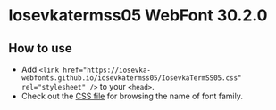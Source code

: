 # Iosevkatermss05 WebFont 30.2.0

## How to use

- Add `<link href="https://iosevka-webfonts.github.io/iosevkatermss05/IosevkaTermSS05.css" rel="stylesheet" />` to your `<head>`.
- Check out the [CSS file](./IosevkaTermSS05.css) for browsing the name of font family.
